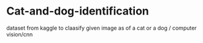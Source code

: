 # Cat-and-dog-identification
 dataset from kaggle to claasify given image as of a cat or a dog / computer vision/cnn 
